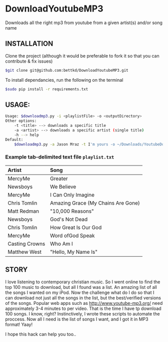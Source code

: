 # DownloadYoutubeMP3
Downloads all the right mp3 from youtube from a given artist(s) and/or song name

## INSTALLATION
Clone the project (although it would be preferable to fork it so that you can contribute & fix issues)
```bash
$git clone git@github.com:bettkd/DownloadYoutubeMP3.git
```

To install dependancies, run the following on the terminal
```bash
$sudo pip install -r requirements.txt
```

## USAGE:

```bash
Usage: $downloadmp3.py -i <playlistFile> -o <outputDirectory>
Other options:
	-t <title> --> downloads a specific title
	-a <artist> --> downloads a specific artist (single title)
	-h --> help
Default:
	$downloadmp3.py -a Jason Mraz -t I'm yours -o ~/Downloads/YoutubeDownload/
```

### Example tab-delimited text file ```playlist.txt```
|Artist          | Song                              |
|:---------------|:----------------------------------|
|MercyMe         | Greater                           |
|Newsboys        | We Believe                        |
|MercyMe         | I Can Only Imagine                |
|Chris Tomlin    | Amazing Grace (My Chains Are Gone)|
|Matt Redman     | "10,000 Reasons"                  |
|Newsboys        | God's Not Dead                    |
|Chris Tomlin    | How Great Is Our God              |
|MercyMe         | Word ofGod Speak                  |
|Casting Crowns  | Who Am I                          |
|Matthew West    | "Hello, My Name Is"               |

## STORY
I love listening to contemporary christian music. So I went online to find the top 100 music to download, but all I found was a list. An amazing list of all the songs I wanted on my iPod. Now the challenge what do I do so that I can download not just all the songs in the list, but the best/verified versions of the songs. Popular web apps such as http://www.youtube-mp3.org/ need approximately 3-4 minutes to per video. That is the time I have tp download 100 songs. I know, right? Instinctively, I wrote these scripts to automate the proccess. Now all I need is the list of songs I want, and I got it in MP3 format! Yaay!

I hope this hack can help you too..